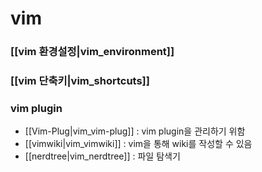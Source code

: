 # vim

### [[vim 환경설정|vim_environment]]

### [[vim 단축키|vim_shortcuts]]

### vim plugin
- [[Vim-Plug|vim_vim-plug]] : vim plugin을 관리하기 위함
- [[vimwiki|vim_vimwiki]] : vim을 통해 wiki를 작성할 수 있음
- [[nerdtree|vim_nerdtree]] : 파일 탐색기


